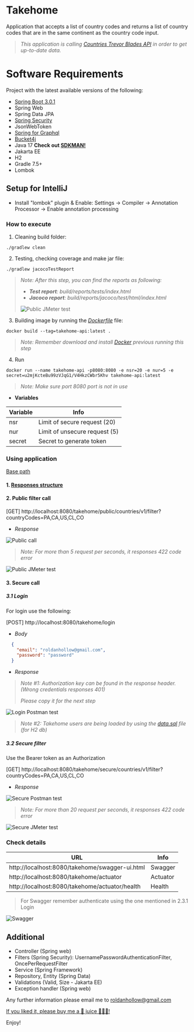 # Takehome
Application that accepts a list of country codes and returns a list of country codes that are in the same continent as the country code input.

> <i>This application is calling [Countries Trevor Blades API](https://countries.trevorblades.com/graphql) in order to get up-to-date data.</i>

# Software Requirements

Project with the latest available versions of the following:

* [Spring Boot 3.0.1](https://spring.io/blog/2022/12/22/spring-boot-3-0-1-available-now)
* Spring Web
* Spring Data JPA
* [Spring Security](https://github.com/spring-projects/spring-security#spring-security)
* JsonWebToken
* [Spring for Graphql](https://spring.io/blog/2022/12/20/spring-for-graphql-1-1-1-released)
* [Bucket4j](https://bucket4j.com/8.1.1/toc.html)
* Java 17 **Check out [SDKMAN!](https://sdkman.io/)**
* Jakarta EE
* H2
* Gradle 7.5+
* Lombok


## Setup for IntelliJ

* Install "lombok" plugin & Enable: Settings -> Compiler -> Annotation Processor -> Enable annotation processing

### How to execute

1. Cleaning build folder:

```shell
./gradlew clean
```

2. Testing, checking coverage and make jar file:

```shell
./gradlew jacocoTestReport
```

> <i>Note: After this step, you can find the reports as following:</i>
> - <i><b>Test report</b>: build/reports/tests/index.html</i>
> - <i><b>Jacoco report</b>: build/reports/jacoco/test/html/index.html</i>
> 
> ![Public JMeter test](images/reports.png)

3. Building image by running the <i>[Dockerfile](Dockerfile)</i> file:

```shell
docker build --tag=takehome-api:latest .
```

> <i>Note: Remember download and install [Docker](https://www.docker.com/community-edition) previous running this step </i>

4. Run

```shell
docker run --name takehome-api -p8080:8080 -e nsr=20 -e nur=5 -e secret=u2mjKcteBu99zVJqG1/V4HkzCWbr5Khv takehome-api:latest
```

> <i>Note: Make sure port 8080 port is not in use</i>

- <b>Variables</b>

| Variable | Info                          |
|----------|-------------------------------|
| nsr      | Limit of secure request (20)  |
| nur      | Limit of unsecure request (5) |
| secret   | Secret to generate token      |

### Using application

[Base path](http://localhost:8080/takehome)

#### 1. [Responses structure](Structure_readme.md)

#### 2. Public filter call

[GET] http://localhost:8080/takehome/public/countries/v1/filter?countryCodes=PA,CA,US,CL,CO

- <i>Response</i>

![Public call](images/public.png)

><i>Note: For more than 5 request per seconds, it responses 422 code error</i>

![Public JMeter test](images/public_jmeter.png)

#### 3. Secure call

##### 3.1 Login

For login use the following:

[POST] http://localhost:8080/takehome/login

- <i>Body</i>

```json
  {
    "email": "roldanhollow@gmail.com",
    "password": "password"
  }
```

- <i>Response</i>

> <i>Note #1: Authorization key can be found in the response header.</i>
> <i>(Wrong credentials responses 401)</i>
>
> <i>Please copy it for the next step</i>

![Login Postman test](images/login.png)

><i>Note #2: Takehome users are being loaded by using the [data.sql](src/main/resources/data.sql) file (for H2 db)</i>

##### 3.2 Secure filter

Use the Bearer token as an Authorization

[GET] http://localhost:8080/takehome/secure/countries/v1/filter?countryCodes=PA,CA,US,CL,CO

- <i>Response</i>

![Secure Postman test](images/secure.png)

><i>Note: For more than 20 request per seconds, it responses 422 code error</i>

![Secure JMeter test](images/secure_jmeter.png)

### Check details

| URL                                            | Info     |
|------------------------------------------------|----------|
| http://localhost:8080/takehome/swagger-ui.html | Swagger  |
| http://localhost:8080/takehome/actuator        | Actuator |
| http://localhost:8080/takehome/actuator/health | Health   |

> For Swagger remember authenticate using the one mentioned in 2.3.1 Login

![Swagger](images/swagger.png)

## Additional

* Controller (Spring web)
* Filters (Spring Security): UsernamePasswordAuthenticationFilter, OncePerRequestFilter 
* Service (Spring Framework)
* Repository, Entity (Spring Data)
* Validations (Valid, Size - Jakarta EE)
* Exception handler (Spring web)

Any further information please email me to roldanhollow@gmail.com

[If you liked it, please buy me a 🥭 juice ✋🏻😁!](https://paypal.me/Sanidapp)

Enjoy!